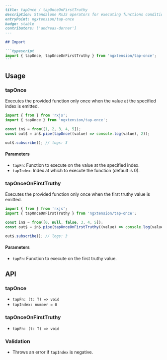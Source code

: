 ````markdown
---
title: tapOnce / tapOnceOnFirstTruthy
description: Standalone RxJS operators for executing functions conditionally on emitted values.
entryPoint: ngxtension/tap-once
badge: stable
contributors: ['andreas-dorner']
---

## Import

```typescript
import { tapOnce, tapOnceOnFirstTruthy } from 'ngxtension/tap-once';
```
````

## Usage

### tapOnce

Executes the provided function only once when the value at the specified index is emitted.

```typescript
import { from } from 'rxjs';
import { tapOnce } from 'ngxtension/tap-once';

const in$ = from([1, 2, 3, 4, 5]);
const out$ = in$.pipe(tapOnce((value) => console.log(value), 2));

out$.subscribe(); // logs: 3
```

#### Parameters

- `tapFn`: Function to execute on the value at the specified index.
- `tapIndex`: Index at which to execute the function (default is 0).

### tapOnceOnFirstTruthy

Executes the provided function only once when the first truthy value is emitted.

```typescript
import { from } from 'rxjs';
import { tapOnceOnFirstTruthy } from 'ngxtension/tap-once';

const in$ = from([0, null, false, 3, 4, 5]);
const out$ = in$.pipe(tapOnceOnFirstTruthy((value) => console.log(value)));

out$.subscribe(); // logs: 3
```

#### Parameters

- `tapFn`: Function to execute on the first truthy value.

## API

### tapOnce

- `tapFn: (t: T) => void`
- `tapIndex: number = 0`

### tapOnceOnFirstTruthy

- `tapFn: (t: T) => void`

### Validation

- Throws an error if `tapIndex` is negative.

```

```
